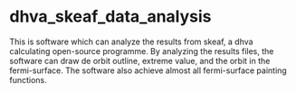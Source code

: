 # dhva_skeaf_data_analysis
This is software which can analyze the results from skeaf, a dhva calculating open-source programme. By analyzing the results files, the software can draw de orbit outline, extreme value, and the orbit in the fermi-surface. The software also achieve almost all fermi-surface painting functions.
